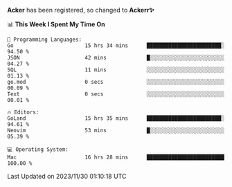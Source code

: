 **Acker** has been registered, so changed to **Ackerr✨**

<!--START_SECTION:waka-->
📊 **This Week I Spent My Time On** 

```text
💬 Programming Languages: 
Go                       15 hrs 34 mins      ████████████████████████░   94.50 % 
JSON                     42 mins             █░░░░░░░░░░░░░░░░░░░░░░░░   04.27 % 
SQL                      11 mins             ░░░░░░░░░░░░░░░░░░░░░░░░░   01.13 % 
go.mod                   0 secs              ░░░░░░░░░░░░░░░░░░░░░░░░░   00.09 % 
Text                     0 secs              ░░░░░░░░░░░░░░░░░░░░░░░░░   00.01 % 

🔥 Editors: 
GoLand                   15 hrs 35 mins      ████████████████████████░   94.61 % 
Neovim                   53 mins             █░░░░░░░░░░░░░░░░░░░░░░░░   05.39 % 

💻 Operating System: 
Mac                      16 hrs 28 mins      █████████████████████████   100.00 % 
```


 Last Updated on 2023/11/30 01:10:18 UTC
<!--END_SECTION:waka-->

